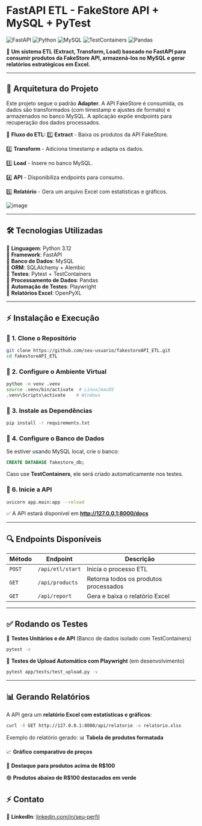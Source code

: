 # FastAPI ETL - FakeStore API + MySQL + PyTest

![FastAPI](https://img.shields.io/badge/FastAPI-0.95.2-blue?style=flat-square&logo=fastapi)
![Python](https://img.shields.io/badge/Python-3.12-blue?style=flat-square&logo=python)
![MySQL](https://img.shields.io/badge/MySQL-8.0-orange?style=flat-square&logo=mysql)
![TestContainers](https://img.shields.io/badge/TestContainers-MySQL-green?style=flat-square&logo=docker)
![Pandas](https://img.shields.io/badge/Pandas-Data%20Processing-purple?style=flat-square&logo=pandas)

📌 **Um sistema ETL (Extract, Transform, Load) baseado no FastAPI para consumir produtos da FakeStore API, armazená-los no MySQL e gerar relatórios estratégicos em Excel.**

---

## 📌 **Arquitetura do Projeto**

Este projeto segue o padrão **Adapter**. A API FakeStore é consumida, os dados são transformados (com timestamp e ajustes de formato) e armazenados no banco MySQL. A aplicação expõe endpoints para recuperação dos dados processados.

📌 **Fluxo do ETL:**
1️⃣ **Extract** - Baixa os produtos da API FakeStore.

2️⃣ **Transform** - Adiciona timestamp e adapta os dados.

3️⃣ **Load** - Insere no banco MySQL.

4️⃣ **API** - Disponibiliza endpoints para consumo.

5️⃣ **Relatório** - Gera um arquivo Excel com estatísticas e gráficos.

![image](https://github.com/user-attachments/assets/04dd5e30-c3bc-4824-bc61-96c4c2928612)


---

## 🛠 **Tecnologias Utilizadas**

🔹 **Linguagem**: Python 3.12  
🔹 **Framework**: FastAPI  
🔹 **Banco de Dados**: MySQL  
🔹 **ORM**: SQLAlchemy + Alembic  
🔹 **Testes**: Pytest + TestContainers  
🔹 **Processamento de Dados**: Pandas  
🔹 **Automação de Testes**: Playwright  
🔹 **Relatórios Excel**: OpenPyXL  

---

## ⚡ **Instalação e Execução**

### 🔹 **1. Clone o Repositório**
```bash
git clone https://github.com/seu-usuario/fakestoreAPI_ETL.git
cd fakestoreAPI_ETL
```

### 🔹 **2. Configure o Ambiente Virtual**
```bash
python -m venv .venv
source .venv/bin/activate  # Linux/macOS
.venv\Scripts\activate    # Windows
```

### 🔹 **3. Instale as Dependências**
```bash
pip install -r requirements.txt
```

### 🔹 **4. Configure o Banco de Dados**
Se estiver usando MySQL local, crie o banco:
```sql
CREATE DATABASE fakestore_db;
```
Caso use **TestContainers**, ele será criado automaticamente nos testes.

### 🔹 **6. Inicie a API**
```bash
uvicorn app.main:app --reload
```
✅ A API estará disponível em **http://127.0.0.1:8000/docs**

---

## 🔍 **Endpoints Disponíveis**
| Método  | Endpoint        | Descrição |
|---------|---------------|------------|
| `POST`  | `/api/etl/start` | Inicia o processo ETL |
| `GET`   | `/api/products` | Retorna todos os produtos processados |
| `GET`   | `/api/report` | Gera e baixa o relatório Excel |

---

## ✅ **Rodando os Testes**

📌 **Testes Unitários e de API** (Banco de dados isolado com TestContainers)
```bash
pytest -v
```
📌 **Testes de Upload Automático com Playwright** (em desenvolvimento)
```bash
pytest app/tests/test_upload.py -v
```

---

## 📊 **Gerando Relatórios**
A API gera um **relatório Excel com estatísticas e gráficos**:
```bash
curl -X GET http://127.0.0.1:8000/api/relatorio -o relatorio.xlsx
```

Exemplo do relatório gerado:
📊 **Tabela de produtos formatada**

📈 **Gráfico comparativo de preços**

🔴 **Destaque para produtos acima de R$100**

🟢 **Produtos abaixo de R$100 destacados em verde**


## ⚡ **Contato**

🔹 **LinkedIn**: [linkedin.com/in/seu-perfil](https://linkedin.com/in/vitoria-raymara)  



